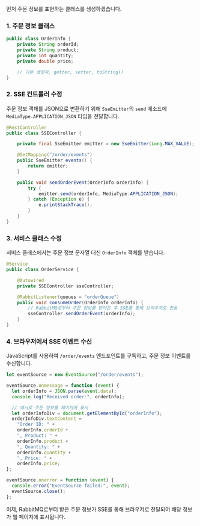 먼저 주문 정보를 표현하는 클래스를 생성하겠습니다.

### 1. 주문 정보 클래스

```java
public class OrderInfo {
    private String orderId;
    private String product;
    private int quantity;
    private double price;

    // 기본 생성자, getter, setter, toString()
}
```

### 2. SSE 컨트롤러 수정

주문 정보 객체를 JSON으로 변환하기 위해 `SseEmitter`의 `send` 메소드에 `MediaType.APPLICATION_JSON` 타입을 전달합니다.

```java
@RestController
public class SSEController {

    private final SseEmitter emitter = new SseEmitter(Long.MAX_VALUE);

    @GetMapping("/order/events")
    public SseEmitter events() {
        return emitter;
    }

    public void sendOrderEvent(OrderInfo orderInfo) {
        try {
            emitter.send(orderInfo, MediaType.APPLICATION_JSON);
        } catch (Exception e) {
            e.printStackTrace();
        }
    }
}
```

### 3. 서비스 클래스 수정

서비스 클래스에서는 주문 정보 문자열 대신 `OrderInfo` 객체를 받습니다.

```java
@Service
public class OrderService {

    @Autowired
    private SSEController sseController;

    @RabbitListener(queues = "orderQueue")
    public void consumeOrder(OrderInfo orderInfo) {
        // RabbitMQ로부터 주문 정보를 받아온 후 SSE를 통해 브라우저로 전송
        sseController.sendOrderEvent(orderInfo);
    }
}
```

### 4. 브라우저에서 SSE 이벤트 수신

JavaScript를 사용하여 `/order/events` 엔드포인트를 구독하고, 주문 정보 이벤트를 수신합니다.

```javascript
let eventSource = new EventSource("/order/events");

eventSource.onmessage = function (event) {
  let orderInfo = JSON.parse(event.data);
  console.log("Received order:", orderInfo);

  // 예시로 주문 정보를 페이지에 표시
  let orderInfoDiv = document.getElementById("orderInfo");
  orderInfoDiv.textContent =
    "Order ID: " +
    orderInfo.orderId +
    ", Product: " +
    orderInfo.product +
    ", Quantity: " +
    orderInfo.quantity +
    ", Price: " +
    orderInfo.price;
};

eventSource.onerror = function (event) {
  console.error("EventSource failed:", event);
  eventSource.close();
};
```

이제, RabbitMQ로부터 받은 주문 정보가 SSE를 통해 브라우저로 전달되어 해당 정보가 웹 페이지에 표시됩니다.
